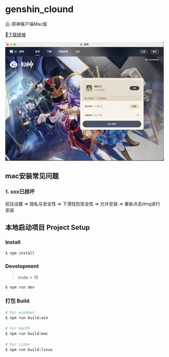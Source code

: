 # genshin_clound

云-原神客户端Mac版

🔗[下载链接](https://github.com/qirong77/genshin_clound/releases/download/1.0/genshi_clound-1.0.0.dmg)

![Alt text](image.png)

## mac安装常见问题

### 1. xxx已损坏

前往设置 => 隐私与安全性 => 下滑找到安全性 => 允许安装 => 重新点击dmg进行安装



## 本地启动项目 Project Setup

### Install

```bash
$ npm install
```

### Development

> node > 18

```bash
$ npm run dev
```

### 打包 Build

```bash
# For windows
$ npm run build:win

# For macOS
$ npm run build:mac

# For Linux
$ npm run build:linux
```

